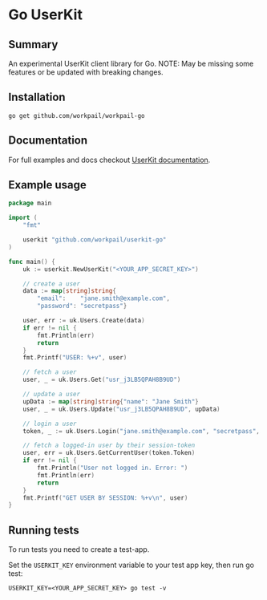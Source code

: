 # Go UserKit

## Summary
An experimental UserKit client library for Go.
NOTE: May be missing some features or be updated with breaking changes.

## Installation

```
go get github.com/workpail/workpail-go
```

## Documentation

For full examples and docs checkout [UserKit documentation][userkit-docs].

## Example usage

```go
package main

import (
	"fmt"

	userkit "github.com/workpail/userkit-go"
)

func main() {
	uk := userkit.NewUserKit("<YOUR_APP_SECRET_KEY>")

	// create a user
	data := map[string]string{
		"email":    "jane.smith@example.com",
		"password": "secretpass"}

	user, err := uk.Users.Create(data)
	if err != nil {
		fmt.Println(err)
		return
	}
	fmt.Printf("USER: %+v", user)

	// fetch a user
	user, _ = uk.Users.Get("usr_j3LB5QPAH8B9UD")

	// update a user
	upData := map[string]string{"name": "Jane Smith"}
	user, _ = uk.Users.Update("usr_j3LB5QPAH8B9UD", upData)

	// login a user
	token, _ := uk.Users.Login("jane.smith@example.com", "secretpass", "")

	// fetch a logged-in user by their session-token
	user, err = uk.Users.GetCurrentUser(token.Token)
	if err != nil {
		fmt.Println("User not logged in. Error: ")
		fmt.Println(err)
		return
	}
	fmt.Printf("GET USER BY SESSION: %+v\n", user)
}
```

## Running tests

To run tests you need to create a test-app.

Set the `USERKIT_KEY` environment variable to your test app key, then run go test:
```
USERKIT_KEY=<YOUR_APP_SECRET_KEY> go test -v
```

[userkit-docs]: https://docs.userkit.io
